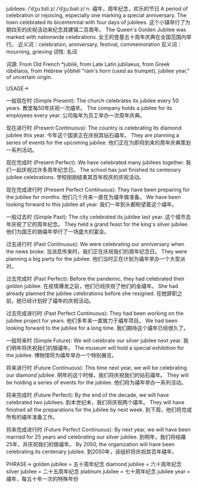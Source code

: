 jubilees: /ˈdʒuːbɪliːz/ /ˈdʒuːbəliːz/
n.
禧年，周年纪念，欢乐的节日
A period of celebration or rejoicing, especially one marking a special anniversary.
The town celebrated its bicentennial with four days of jubilees.  这个小镇举行了为期四天的庆祝活动来纪念其建镇二百周年。
The Queen's Golden Jubilee was marked with nationwide celebrations. 女王的登基五十周年庆典在全国范围内举行。
近义词：celebration, anniversary, festival, commemoration
反义词：mourning, grieving
词性: 名词

词源:
From Old French *jubilé, from Late Latin jubilaeus, from Greek iōbēlaios, from Hebrew yōbhēl "ram's horn (used as trumpet), jubilee year," of uncertain origin.

USAGE->

一般现在时 (Simple Present):
The church celebrates its jubilee every 50 years. 教堂每50年庆祝一次禧年。
The company holds a jubilee for its employees every year.  公司每年为员工举办一次周年庆典。


现在进行时 (Present Continuous):
The country is celebrating its diamond jubilee this year.  今年这个国家正在庆祝其钻石禧年。
They are planning a series of events for the upcoming jubilee. 他们正在为即将到来的周年庆典策划一系列活动。


现在完成时 (Present Perfect):
We have celebrated many jubilees together. 我们一起庆祝过许多周年纪念日。
The school has just finished its centenary jubilee celebrations. 学校刚刚结束其百年校庆的庆祝活动。


现在完成进行时 (Present Perfect Continuous):
They have been preparing for the jubilee for months.  他们几个月来一直在为禧年做准备。
We have been looking forward to this jubilee all year. 我们一年到头都盼望着这个禧年。


一般过去时 (Simple Past):
The city celebrated its jubilee last year.  这个城市去年庆祝了它的周年纪念。
They held a grand feast for the king's silver jubilee.  他们为国王的银禧年举行了一场盛大的宴会。


过去进行时 (Past Continuous):
We were celebrating our anniversary when the news broke.  当消息传来时，我们正在庆祝我们的周年纪念日。
They were planning a big party for the jubilee. 他们当时正在计划为禧年举办一个大型派对。


过去完成时 (Past Perfect):
Before the pandemic, they had celebrated their golden jubilee. 在疫情爆发之前，他们已经庆祝了他们的金禧年。
She had already planned the jubilee celebrations before she resigned.  在她辞职之前，她已经计划好了禧年的庆祝活动。


过去完成进行时 (Past Perfect Continuous):
They had been working on the jubilee project for years. 他们多年来一直致力于禧年项目。
We had been looking forward to the jubilee for a long time.  我们期待这个禧年已经很久了。


一般将来时 (Simple Future):
We will celebrate our silver jubilee next year. 我们明年将庆祝我们的银禧年。
The museum will hold a special exhibition for the jubilee.  博物馆将为禧年举办一个特别展览。


将来进行时 (Future Continuous):
This time next year, we will be celebrating our diamond jubilee.  明年的这个时候，我们将庆祝我们的钻石禧年。
They will be holding a series of events for the jubilee. 他们将为禧年举办一系列活动。


将来完成时 (Future Perfect):
By the end of the decade, we will have celebrated two jubilees. 到本世纪末，我们将庆祝两个禧年。
They will have finished all the preparations for the jubilee by next week. 到下周，他们将完成所有的禧年准备工作。


将来完成进行时 (Future Perfect Continuous):
By next year, we will have been married for 25 years and celebrating our silver jubilee.  到明年，我们将结婚25年，并庆祝我们的银禧年。
By 2050, the organization will have been celebrating its centenary jubilee. 到2050年，该组织将庆祝其百年禧年。



PHRASE->
golden jubilee = 五十周年纪念
diamond jubilee = 六十周年纪念
silver jubilee = 二十五周年纪念
platinum jubilee = 七十周年纪念
jubilee year = 禧年，每五十年一次的特殊年份
